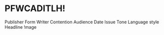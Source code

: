 # PFWCADITLH!

Publisher
Form
Writer
Contention
Audience
Date
Issue
Tone
Language style
Headline
!mage

